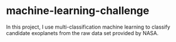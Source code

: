 # machine-learning-challenge
In this project, I use multi-classification machine learning to classify candidate exoplanets from the raw data set provided by NASA.
